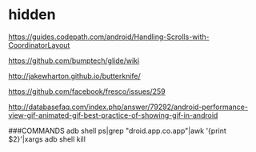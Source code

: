 # hidden
https://guides.codepath.com/android/Handling-Scrolls-with-CoordinatorLayout

https://github.com/bumptech/glide/wiki

http://jakewharton.github.io/butterknife/


https://github.com/facebook/fresco/issues/259

http://databasefaq.com/index.php/answer/79292/android-performance-view-gif-animated-gif-best-practice-of-showing-gif-in-android


###COMMANDS
adb shell ps|grep "droid.app.co.app"|awk '{print $2}'|xargs adb shell kill 
